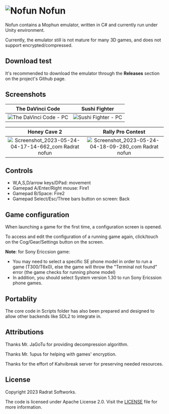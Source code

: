 <h1><img src="https://github.com/RadratSoftworks/nofun/assets/25717050/821e82c9-81bd-4b4c-bde5-40869701a8d4" alt="Nofun" style="max-height: 3rem;" /> Nofun</h1>

Nofun contains a Mophun emulator, written in C# and currently run under Unity environment.

Currently, the emulator still is not mature for many 3D games, and does not support encrypted/compressed.

## Download test

It's recommended to download the emulator through the **Releases** section on the project's Github page.

## Screenshots

| The DaVinci Code         |  Sushi Fighter           |
:-------------------------:|:-------------------------:
![The DaVinci Code - PC](https://github.com/RadratSoftworks/nofun/assets/25717050/d881873b-2c12-4b77-91b0-161b1c4c0598) | ![Sushi Fighter - PC](https://github.com/RadratSoftworks/nofun/assets/25717050/e7ca4f63-4611-4833-a1d9-7edfa4b27e8f)

| Honey Cave 2             |  Rally Pro Contest       |
:-------------------------:|:-------------------------:
![Screenshot_2023-05-24-04-17-14-662_com Radrat nofun](https://github.com/RadratSoftworks/nofun/assets/25717050/65c0b87e-0c15-4e59-ae1e-8afde21f4d20) | ![Screenshot_2023-05-24-04-18-09-280_com Radrat nofun](https://github.com/RadratSoftworks/nofun/assets/25717050/c5b8fb07-605b-40b8-939d-47e6b3a6c4f1)

## Controls

- W,A,S,D/arrow keys/DPad: movement
- Gamepad A/Enter/Right mouse: Fire1
- Gamepad B/Space: Fire2
- Gamepad Select/Esc/Three bars button on screen: Back

## Game configuration

When launching a game for the first time, a configuration screen is opened.

To access and edit the configuration of a running game again, click/touch on the Cog/Gear/Settings button on the screen.

**Note**: for Sony Ericcsion game:
- You may need to select a specific SE phone model in order to run a game (T300/T6x0), else the game will throw the "Terminal not found" error (the game checks for running phone model)
- In addition, you should select System version 1.30 to run Sony Ericssion phone games.

## Portablity

The core code in Scripts folder has also been prepared and designed to allow other backends like SDL2 to integrate in.

## Attributions

Thanks Mr. JaGoTu for providing decompression algorithm.

Thanks Mr. 1upus for helping with games' encryption.

Thanks for the effort of Kahvibreak server for preserving needed resources.

## License

Copyright 2023 Radrat Softworks.

The code is licensed under Apache License 2.0. Visit the [LICENSE](LICENSE) file for more information.
